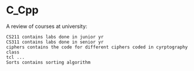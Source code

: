 # C_Cpp
A review of courses at university:

	CS211 contains labs done in junior yr
  	CS311 contains labs done in senior yr
 	ciphers contains the code for different ciphers coded in cyrptography class
  	tcl ...
  	Sorts contains sorting algorithm 
